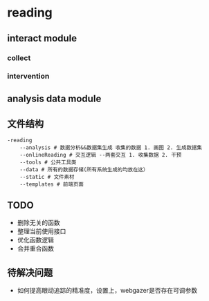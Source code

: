 # reading

## interact module
### collect
### intervention

## analysis data module




## 文件结构
```
-reading
    --analysis # 数据分析&&数据集生成 收集的数据 1. 画图 2. 生成数据集
    --onlineReading # 交互逻辑 --两套交互 1. 收集数据 2. 干预
    --tools # 公共工具类
    --data # 所有的数据存储(所有系统生成的均放在这）
    --static # 文件素材
    --templates # 前端页面
```
## TODO
* 删除无关的函数
* 整理当前使用接口
* 优化函数逻辑
* 合并重合函数

## 待解决问题
* 如何提高眼动追踪的精准度，设置上，webgazer是否存在可调参数